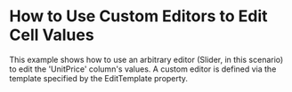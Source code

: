 # How to Use Custom Editors to Edit Cell Values


<p>This example shows how to use an arbitrary editor (Slider, in this scenario) to edit the 'UnitPrice' column's values. A custom editor is defined via the template specified by the EditTemplate property.</p>

<br/>


